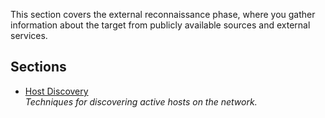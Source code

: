 
This section covers the external reconnaissance phase, where you gather information about the target from publicly available sources and external services.

## Sections
- [Host Discovery](host_discovery.md)  
  *Techniques for discovering active hosts on the network.*
